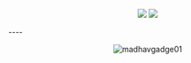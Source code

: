 <p align="center">
  <img src="https://img.shields.io/badge/Currently%20Learning-Kotlin%20&%20Jetpack%20Compose-blue?style=for-the-badge" />
  <img src="https://img.shields.io/badge/Goal-Become%20a%20Pro%20Android%20Developer-success?style=for-the-badge" />
</p>
----
<p align="center">
  <img src="https://komarev.com/ghpvc/?username=madhavgadge01&label=Profile%20views&color=0e75b6&style=flat" alt="madhavgadge01" />
</p>
